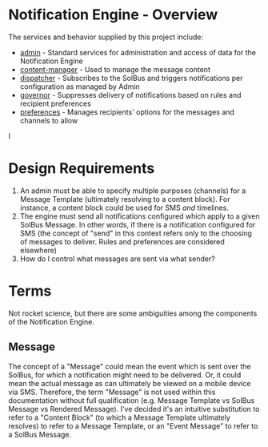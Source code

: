 # Notification Engine - Overview

The services and behavior supplied by this project include:

* [admin](./admin/README.md) - Standard services for administration and access of data for the Notification Engine
* [content-manager](./content-manager/README.md) - Used to manage the message content
* [dispatcher](./dispatcher/README.md) - Subscribes to the SolBus and triggers notifications per configuration as managed by Admin
* [governor](./governor/README.md) - Suppresses delivery of notifications based on rules and recipient preferences
* [preferences](./preferences/README.md) - Manages recipients' options for the messages and channels to allow

I

# Design Requirements

1. An admin must be able to specify multiple purposes (channels) for a Message Template (ultimately resolving to a content block).
For instance, a content block could be used for SMS _and_ timelines.
1. The engine must send all notifications configured which apply to a given SolBus Message.
In other words, if there is a notification configured for SMS (the concept of "send" in this context refers only to the choosing of messages to deliver. Rules and preferences are considered elsewhere)
1. How do I control what messages are sent via what sender?

# Terms

Not rocket science, but there are some ambiguities among the components of the Notification Engine.

## Message

The concept of a "Message" could mean the event which is sent over the SolBus, for which a notification might need to be delivered. 
Or, it could mean the actual message as can ultimately be viewed on a mobile device via SMS.
Therefore, the term "Message" is not used within this documentation without full qualification (e.g. Message Template vs SolBus Message vs Rendered Message).
I've decided it's an intuitive substitution to refer to a "Content Block" (to which a Message Template ultimately resolves) to refer to a Message Template, or an "Event Message" to refer to a SolBus Message.
